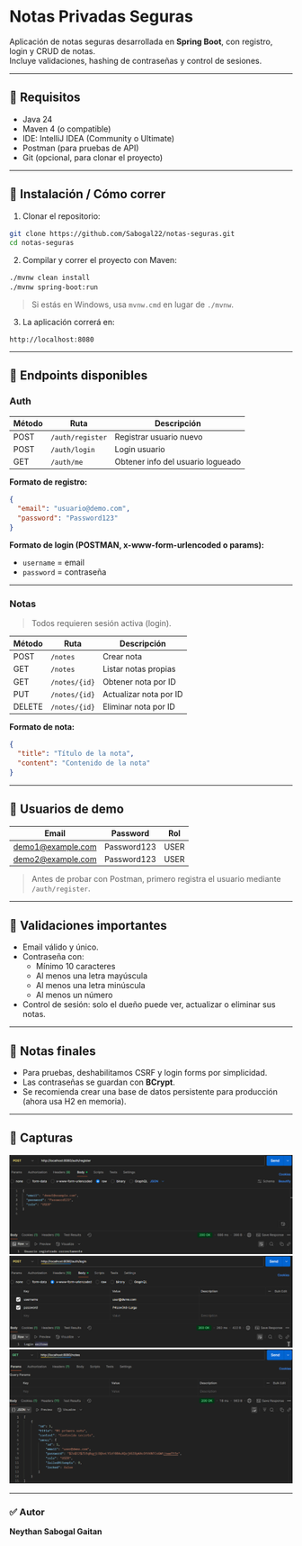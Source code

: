 # Notas Privadas Seguras

Aplicación de notas seguras desarrollada en **Spring Boot**, con registro, login y CRUD de notas.  
Incluye validaciones, hashing de contraseñas y control de sesiones.

---

## 🔹 Requisitos

- Java 24
- Maven 4 (o compatible)
- IDE: IntelliJ IDEA (Community o Ultimate)
- Postman (para pruebas de API)
- Git (opcional, para clonar el proyecto)

---

## 🔹 Instalación / Cómo correr

1. Clonar el repositorio:

```bash
git clone https://github.com/Sabogal22/notas-seguras.git
cd notas-seguras
```

2. Compilar y correr el proyecto con Maven:

```bash
./mvnw clean install
./mvnw spring-boot:run
```

> Si estás en Windows, usa `mvnw.cmd` en lugar de `./mvnw`.

3. La aplicación correrá en:  
```
http://localhost:8080
```

---

## 🔹 Endpoints disponibles

### **Auth**

| Método | Ruta | Descripción |
|--------|-----|-------------|
| POST   | `/auth/register` | Registrar usuario nuevo |
| POST   | `/auth/login`    | Login usuario |
| GET    | `/auth/me`       | Obtener info del usuario logueado |

**Formato de registro:**

```json
{
  "email": "usuario@demo.com",
  "password": "Password123"
}
```

**Formato de login (POSTMAN, x-www-form-urlencoded o params):**

- `username` = email
- `password` = contraseña

---

### **Notas**

> Todos requieren sesión activa (login).

| Método | Ruta | Descripción |
|--------|-----|-------------|
| POST   | `/notes`        | Crear nota |
| GET    | `/notes`        | Listar notas propias |
| GET    | `/notes/{id}`   | Obtener nota por ID |
| PUT    | `/notes/{id}`   | Actualizar nota por ID |
| DELETE | `/notes/{id}`   | Eliminar nota por ID |

**Formato de nota:**

```json
{
  "title": "Título de la nota",
  "content": "Contenido de la nota"
}
```

---

## 🔹 Usuarios de demo

| Email | Password | Rol |
|-------|----------|-----|
| demo1@example.com | Password123 | USER |
| demo2@example.com | Password123 | USER |

> Antes de probar con Postman, primero registra el usuario mediante `/auth/register`.

---

## 🔹 Validaciones importantes

- Email válido y único.
- Contraseña con:
  - Mínimo 10 caracteres
  - Al menos una letra mayúscula
  - Al menos una letra minúscula
  - Al menos un número
- Control de sesión: solo el dueño puede ver, actualizar o eliminar sus notas.

---

## 🔹 Notas finales

- Para pruebas, deshabilitamos CSRF y login forms por simplicidad.  
- Las contraseñas se guardan con **BCrypt**.  
- Se recomienda crear una base de datos persistente para producción (ahora usa H2 en memoria).  

---
## 🔹 Capturas

![Pantalla de registro](images/register.png)
![Pantalla de login](images/login.png)
![Pantalla de notas](images/notes.png)

---

### ✅ Autor

**Neythan Sabogal Gaitan**

